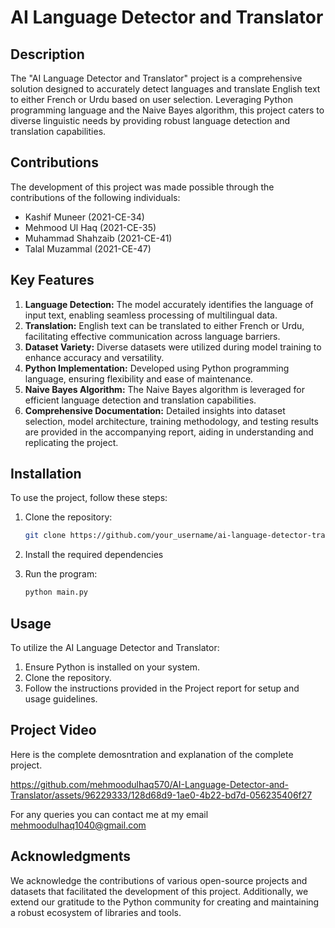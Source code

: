 # AI Language Detector and Translator

## Description
The "AI Language Detector and Translator" project is a comprehensive solution designed to accurately detect languages and translate English text to either French or Urdu based on user selection. Leveraging Python programming language and the Naive Bayes algorithm, this project caters to diverse linguistic needs by providing robust language detection and translation capabilities.

## Contributions
The development of this project was made possible through the contributions of the following individuals:
- Kashif Muneer (2021-CE-34)
- Mehmood Ul Haq (2021-CE-35)
- Muhammad Shahzaib (2021-CE-41)
- Talal Muzammal (2021-CE-47)

## Key Features
1. **Language Detection:** The model accurately identifies the language of input text, enabling seamless processing of multilingual data.
2. **Translation:** English text can be translated to either French or Urdu, facilitating effective communication across language barriers.
3. **Dataset Variety:** Diverse datasets were utilized during model training to enhance accuracy and versatility.
4. **Python Implementation:** Developed using Python programming language, ensuring flexibility and ease of maintenance.
5. **Naive Bayes Algorithm:** The Naive Bayes algorithm is leveraged for efficient language detection and translation capabilities.
6. **Comprehensive Documentation:** Detailed insights into dataset selection, model architecture, training methodology, and testing results are provided in the accompanying report, aiding in understanding and replicating the project.

## Installation
To use the project, follow these steps:

1. Clone the repository:
    ```bash
    git clone https://github.com/your_username/ai-language-detector-translator.git
    ```
2. Install the required dependencies

3. Run the program:
    ```bash
    python main.py
    ```

## Usage
To utilize the AI Language Detector and Translator:
1. Ensure Python is installed on your system.
2. Clone the repository.
3. Follow the instructions provided in the Project report for setup and usage guidelines.

## Project Video
Here is the complete demosntration and explanation of the complete project.

https://github.com/mehmoodulhaq570/AI-Language-Detector-and-Translator/assets/96229333/128d68d9-1ae0-4b22-bd7d-056235406f27

For any queries you can contact me at my email mehmoodulhaq1040@gmail.com

## Acknowledgments
We acknowledge the contributions of various open-source projects and datasets that facilitated the development of this project. Additionally, we extend our gratitude to the Python community for creating and maintaining a robust ecosystem of libraries and tools.
